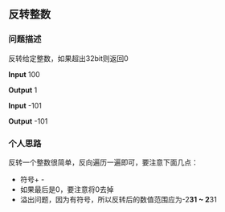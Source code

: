 ## 反转整数

### 问题描述

反转给定整数，如果超出32bit则返回0

**Input** 100

**Output** 1

**Input** -101

**Output** -101

### 个人思路

反转一个整数很简单，反向遍历一遍即可，要注意下面几点：

- 符号+ -
- 如果最后是0，要注意将0去掉
- 溢出问题，因为有符号，所以反转后的数值范围应为-2**31 ~ 2**31

